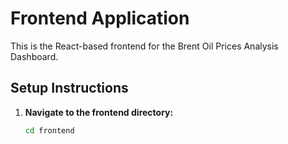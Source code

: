 # Frontend Application

This is the React-based frontend for the Brent Oil Prices Analysis Dashboard.

## Setup Instructions

1. **Navigate to the frontend directory:**
   ```bash
   cd frontend
